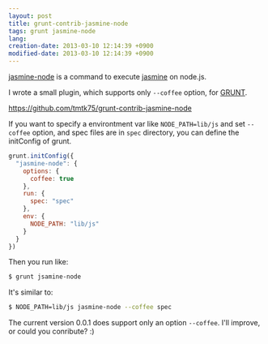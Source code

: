 ```yaml
---
layout: post
title: grunt-contrib-jasmine-node
tags: grunt jasmine-node
lang: 
creation-date: 2013-03-10 12:14:39 +0900
modified-date: 2013-03-10 12:14:39 +0900
---
```

[jasmine-node](https://github.com/mhevery/jasmine-node) is a command to execute [jasmine](http://pivotal.github.com/jasmine/) on node.js.

I wrote a small plugin, which supports only `--coffee` option, for [GRUNT](http://gruntjs.com/).

<https://github.com/tmtk75/grunt-contrib-jasmine-node>

If you want to specify a environtment var like `NODE_PATH=lib/js` and set `--coffee` option,
and spec files are in `spec` directory, you can define the initConfig of grunt.

```javascript
grunt.initConfig({
  "jasmine-node": {
    options: {
      coffee: true
    },
    run: {
      spec: "spec"
    },
    env: {
      NODE_PATH: "lib/js"
    }
  }
})
```

Then you run like:

```bash
$ grunt jsamine-node
```

It's similar to:

```bash
$ NODE_PATH=lib/js jasmine-node --coffee spec
```

The current version 0.0.1 does support only an option `--coffee`.
I'll improve, or could you conribute? :)
